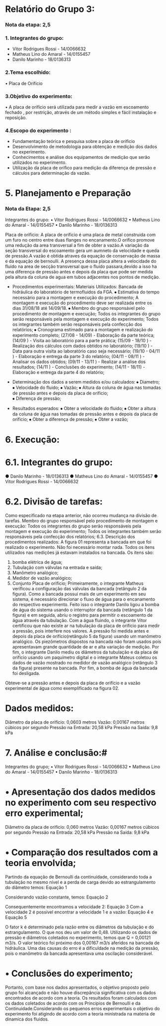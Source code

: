 # Relatório do Grupo 3: #

### Nota da etapa: 2,5 ###

### 1.	Integrantes do grupo: ###

  - Vitor Rodrigues Rossi - 14/0066632
  - Matheus Lino do Amaral - 14/0155457
  - Danilo Marinho - 18/0136313
  
### 2.Tema escolhido: ###
•	Placa de Orifício

### 3.Objetivo do experimento: ###
•	A placa de orifício será utilizada para medir a vazão em escoamento fechado , por restrição, através de um método simples e fácil instalação e reposição.

### 4.Escopo do experimento	: ###
- Fundamentação teórica e pesquisa sobre a placa de orificio
- Desenvolvimento de metodologia para obtenção e medição dos dados no experimento.
- Conhecimentos e análise dos equipamentos de medição que serão utilizados no experimento.
- Utilização da placa de orifico para medição da diferença de pressão e cálculos para determinação da vazão.

# 5. Planejamento e Preparação #

### Nota da Etapa: 2,5 ###
Integrantes do grupo:
•	Vitor Rodrigues Rossi - 14/0066632
•	Matheus Lino do Amaral - 14/0155457
•	Danilo Marinho - 18/0136313

 
 Placa de orificio:
 A placa de orificio é uma placa de metal construida com um furo no centro entre duas flanges no encanamento.O orifico promove uma redução da area transversal a fim de obter a vazão.A variação da seção transversal do escoamento gera um aumneto da velocidade e queda de pressão.A vazão é obtida atraves da equação de conservação de massa e da equação de bernoulli.
 A presença dessa placa altera a velocidade do fluido na area de secção transversal que o fluido passara,devido a isso ha uma diferença de pressão antes e depois da placa que pode ser medida pela altura da coluna de agua em tubos adjacentes nos pontos de medição.
    
 - Procedimentos experimentais:
 Materiais Utilizados:
 Bancada de hidráulica do laboratório de termofluidos da FGA.
 ⦁	Estimativa do tempo necessário para a montagem e execução do procedimento;
 A montagem e execução do procedimento deve ser realizada entre os dias 31/08/18 até 14/09/18.
 ⦁ Membro do grupo responsável pelo procedimento de montagem e execução;
 Todos os integrantes do grupo serão responsáveis pela montagem e execução do experimento;
 Todos os integrantes também serão responsáveis pela confecção dos relatórios;
 ⦁	Cronograma estimado para a montagem e realização do experimento completo;
 (27/08 - 14/09) - Elaboração da parte teórica;
 (14/09 ) - Visita ao laboratório para a parte prática;
 (15/09 - 18/10 ) -  Realização dos cálculos com dados obtidos no laboratório;
 (19/10 ) - Data para outra visita ao laboratório caso seja necessário;
 (19/10 - 04/11 ) - Elaboração e entrega da parte 3 do relatório;
 (04/11 - 08/11 ) - Analisar os dados obtidos;
 (09/11 - 13/11 ) - Realizar a análise dos resultados; 
 (14/11 ) - Conclusões do experimento;
 (14/11 - 18/11) - Elaboração e entrega da parte 4 do relatório; 
  
 - Determinação dos dados a serem medidos e/ou calculados:
 ⦁	Diametro;
 ⦁	Velocidade do fluido;
 ⦁	Vazão;
 ⦁ Altura da coluna de água  nas tomadas de pressão antes e depois da placa de orificio;	
 ⦁ Diferença de pressão; 
  - Resultados esperados:
⦁	Obter a velocidade do fluido;
⦁	Obter a altura da coluna de água nas tomadas de pressão antes e depois da placa de orificio;
⦁	Obter a diferença de pressão;
⦁	Obter a vazão;

# 6. Execução: #

# 6.1. Integrantes do grupo: #

●	Danilo Marinho - 18/0136313
●	Matheus Lino do Amaral - 14/0155457
●	Vitor Rodrigues Rossi - 14/0066632

 # 6.2. Divisão de tarefas: #
Como especificado na etapa anterior, não ocorreu mudança na divisão de tarefas. Membro do grupo responsável pelo procedimento de montagem e execução: Todos os integrantes do grupo serão responsáveis pela montagem e execução do experimento; Todos os integrantes também serão responsáveis pela confecção dos relatórios; 
6.3. Descrição dos procedimentos realizados:
A figura 01 representa a bancada em que foi realizado o experimento. Não foi necessário montar nada. Todos os itens utilizados nas medições já estavam instalados na bancada. 
Os itens são: 
1) bomba elétrica de água;
2) Tubulação com válvulas na entrada e saída;
3) Manômetro analógico;
4) Medidor de vazão analógico;
5) Conjunto Placa de orifício;
Primeiramente, o integrante Matheus verificou a configuração das válvulas da bancada (retângulo 2 da figura). Como a bancada possui mais de um experimento em seu sistema, é necessário direcionar o fluxo de água para o encanamento do respectivo experimento. Feito isso o integrante Danilo ligou a bomba de água do sistema usando o interruptor da bancada (retângulo 1 da figura) e em seguida, abriu o registro para permitir o escoamento de água através da tubulação. Com a água fluindo, o integrante Vitor certificou que não existe ar na tubulação da placa de orifício para medir a pressão, pois interfere nos valores. A pressão foi medida antes e depois da placa de orifício(retângulo 5 da figura) usando um manômetro analógico. Os piezômetros dispostos na bancada não foram usados pois apresentavam grande quantidade de ar e alta variação de medição. Por fim, o integrante Danilo mediu os diâmetros da tubulação e da placa de orifício usando um paquímetro digital e o integrante Mateus coletou os dados de vazão mostrado no medidor de vazão analógico (retângulo 3 da figura) presente na bancada. Por fim, a bomba de água da bancada foi desligada. 

Obteve-se a pressão antes e depois da placa de orifício e a vazão experimental de água como exemplificado na figura 02.

 # Dados medidos: #
Diâmetro da placa de orifício: 0,0603 metros
Vazão: 0,00167 metros cúbicos por segundo
Pressão na Entrada: 20,58 kPa
Pressão na Saída: 9,8 kPa

# 7. Análise e conclusão:#

Integrantes do grupo;
•	Vitor Rodrigues Rossi - 14/0066632
•	Matheus Lino do Amaral - 14/0155457
•	Danilo Marinho - 18/0136313
# •	Apresentação dos dados medidos no experimento com seu respectivo erro experimental; #
Diâmetro da placa de orifício: 0,060 metros 
Vazão: 0,00167 metros cúbicos por segundo 
Pressão na Entrada: 20,58 kPa
Pressão na Saída: 9,8 kPa
# •	Comparação dos resultados com a teoria envolvida; #
Partindo da equação de Bernoulli da continuidade, considerando toda a tubulação no mesmo nível e a perda de carga devido ao estrangulamento do diâmetro temos: 
Equação 1

Considerando vazão constante, temos:
Equação 2

Consequentemente encontramos a velocidade 2:
Equação 3
Com a velocidade 2 é possível encontrar a velocidade 1 e a vazão:
Equação 4 e Equação 5

O fator k é determinado pela razão entre os diâmetros da tubulação e do estrangulamento. O que nos deu um valor de 0,48. Utilizando os dados de pressão e diâmetros coletados no experimento, temos que Q = 0,00121 m3/s.
O valor teórico foi próximo dos 0,00167 m3/s  aferidos na bancada de hidráulica. Uma das causas do erro é a dificuldade na medição da pressão, pois o manômetro da bancada apresentava uma oscilação considerável.
# •	Conclusões do experimento; # 
Portanto, com base nos dados apresentados, o objetivo proposto pelo grupo foi alcançado e não houve discrepância significativa com os dados encontrados de acordo com a teoria. Os resultados foram calculados com os dados coletados de acordo com os Princípios de Bernoulli e da Continuidade.Considerando os pequenos erros experimentais o objetivo do experimento foi atigindo de acordo com a teoria ministrada na materia de dinamica dos fluidos.

